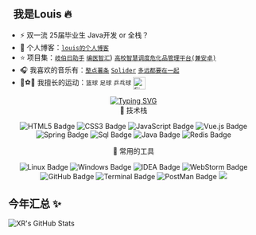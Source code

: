 ##  &nbsp; 我是Louis :fire:
- :zap: 双一流 25届毕业生 Java开发 or 全栈？
- :rainbow: 个人博客：[`louis的个人博客`](https://blog.csdn.net/weixin_63549044) 
- ⭐️ 项目集：[`岐伯曰助手`](https://github.com/GZUCMHjy/XiaoQi/) [`编医智汇`](https://github.com/GZUCMHjy/louisoj-frontend)) [`高校智慧调度危化品管理平台(兼安卓)`](https://github.com/GZUCMHjy/hcms-backend)
- 🎧 我喜欢的音乐有：[`整点薯条`](https://music.163.com/song?id=2095012826&userid=5049205610) [`Solider`](https://music.163.com/song?id=27969800&userid=5049205610) [`多远都要在一起`](https://music.163.com/song?id=30612793&userid=5049205610)
- 🏀⚽🏓 我擅长的运动：`篮球` `足球` `乒乓球` <img src="https://raw.githubusercontent.com/Tarikul-Islam-Anik/Animated-Fluent-Emojis/master/Emojis/Animals/Fish.png" alt="Fish" width="25" height="25" align="absmiddle" />

<div align="center">
  
  <!-- dynamic typing effect 动态打字效果 -->
  <div align="center">
    <a href="https://gzucmhjy.github.io/">
      <img src="https://readme-typing-svg.demolab.com?font=Fira+Code&pause=1000&width=840&lines=System.out.print('Welcome to Louis's github')&center=true&size=20" alt="Typing SVG" />
    </a>
  </div>
</div>
<div align="center" >
<!--  skill badge 技能徽章 -->
💪 技术栈

<!-- ![React Badge](https://img.shields.io/badge/React-61DAFB?logo=react&logoColor=000&style=flat) -->
<!-- ![Python Badge](https://img.shields.io/badge/Python-3776AB?logo=python&logoColor=fff&style=flat) -->
<!-- ![Shell Badge](https://img.shields.io/badge/Shell-41CD52?logo=shell&logoColor=fff&style=flat) -->
![HTML5 Badge](https://img.shields.io/badge/HTML5-E34F26?logo=html5&logoColor=fff&style=flat)
![CSS3 Badge](https://img.shields.io/badge/CSS3-1572B6?logo=css3&logoColor=fff&style=flat)
![JavaScript Badge](https://img.shields.io/badge/JavaScript-F7DF1E?logo=javascript&logoColor=000&style=flat)
![Vue.js Badge](https://img.shields.io/badge/Vue.js-4FC08D?logo=vuedotjs&logoColor=fff&style=flat)
![Spring Badge](https://img.shields.io/badge/Spring-6DB33F?logo=spring&logoColor=fff&style=flat)
![Sql Badge](https://img.shields.io/badge/MySql-47A248?logo=mysql&logoColor=fff&style=flat)
![Java Badge](https://img.shields.io/badge/JAVA-092E20?logo=java&logoColor=fff&style=flat)
![Redis Badge](https://img.shields.io/badge/Redis-red?logo=redis&logoColor=fff&style=flat)
  
🧰 常用的工具
<!-- ![PyCharm Badge](https://img.shields.io/badge/Visual%20Studio-5C2D91?logo=pycharm&logoColor=fff&style=flat) -->

![Linux Badge](https://img.shields.io/badge/Linux-FCC624?logo=linux&logoColor=000&style=flat)
![Windows Badge](https://img.shields.io/badge/Windows-0078D6?logo=windows&logoColor=fff&style=flat)
![IDEA Badge](https://img.shields.io/badge/IDEA-007ACC?logo=idea&logoColor=fff&style=flat)
![WebStorm Badge](https://img.shields.io/badge/WebStorm-31A8FF?logo=webstorm&logoColor=fff&style=flat)
![GitHub Badge](https://img.shields.io/badge/GitHub-181717?logo=github&logoColor=fff&style=flat)
![Terminal Badge](https://img.shields.io/badge/Terminal-181717?logo=terminal&logoColor=fff&style=flat)
![PostMan Badge](https://img.shields.io/badge/PostMan-oriange?logo=postman&logoColor=fff&style=flat)
<img src="https://skillicons.dev/icons?i=java,redis,vue,spring,ts,mysql,idea,webstorm,git,apple,github,postman" /><br>
<!-- programming tool icon 编程工具图标
<img src="https://skillicons.dev/icons?i=ai,c,cpp,cs,python,java,chatgpt,mongodb,idea,git,elasticsearch,rabbitMq,xxl-job" /><br>
 -->
<!--
<img src="https://techstack-generator.vercel.app/kubernetes-icon.svg" alt="icon" width="65" style="width: 65px; height: 65px; margin-right: 50px; margin-bottom: 0px;" />
<img src="https://techstack-generator.vercel.app/js-icon.svg" alt="icon" width="65" style="width: 65px; height: 65px; margin-right: 50px; margin-bottom: 0px;" />
<img src="https://techstack-generator.vercel.app/mysql-icon.svg" alt="icon" width="65" style="width: 65px; height: 65px; margin-right: 50px; margin-bottom: 0px;" />
<img src="https://techstack-generator.vercel.app/webpack-icon.svg" alt="icon" width="65" style="width: 65px; height: 65px; margin-right: 0px; margin-bottom: 0px;" />
<img src="https://techstack-generator.vercel.app/docker-icon.svg" alt="icon" width="65" style="width: 65px; height: 65px; margin-right: 50px; margin-bottom: 0px;" /> 
<img src="https://techstack-generator.vercel.app/redux-icon.svg" alt="icon" width="65" style="width: 65px; height: 65px; margin-right: 0px; margin-bottom: 0px;" />
<img src="https://techstack-generator.vercel.app/java-icon.svg" alt="icon" width="65" style="width: 65px; height: 65px; margin-right: 0px; margin-bottom: 0px;" />
<img src="https://techstack-generator.vercel.app/eslint-icon.svg" alt="icon" width="65" style="width: 65px; height: 65px; margin-right: 0px; margin-bottom: 0px;" />
<img src="https://techstack-generator.vercel.app/aws-icon.svg" alt="icon" width="65" style="width: 65px; height: 65px; margin-right: 50px; margin-bottom: 0px;" />
<img src="https://techstack-generator.vercel.app/nginx-icon.svg" alt="icon" width="65" style="width: 65px; height: 65px; margin-right: 50px; margin-bottom: 0px;" /><br>
-->

</div>



## 今年汇总 ✨
![XR's GitHub Stats](https://github-readme-stats.vercel.app/api?username=GZUCMHjy&show_icons=true&count_private=true&hide=prs&theme=highcontrast)

